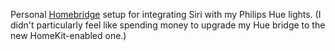 Personal [Homebridge](https://github.com/nfarina/homebridge) setup for
integrating Siri with my Philips Hue lights. (I didn't particularly feel like
spending money to upgrade my Hue bridge to the new HomeKit-enabled one.)
